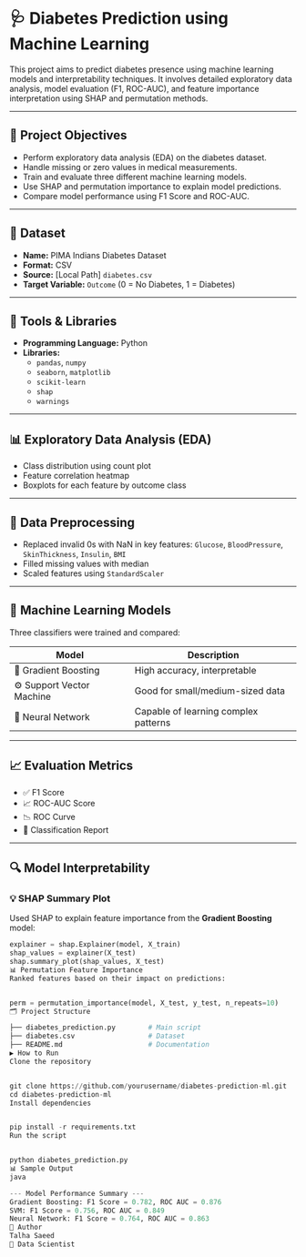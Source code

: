 # 🩺 Diabetes Prediction using Machine Learning

This project aims to predict diabetes presence using machine learning models and interpretability techniques. It involves detailed exploratory data analysis, model evaluation (F1, ROC-AUC), and feature importance interpretation using SHAP and permutation methods.

---

## 📌 Project Objectives

- Perform exploratory data analysis (EDA) on the diabetes dataset.
- Handle missing or zero values in medical measurements.
- Train and evaluate three different machine learning models.
- Use SHAP and permutation importance to explain model predictions.
- Compare model performance using F1 Score and ROC-AUC.

---

## 📁 Dataset

- **Name:** PIMA Indians Diabetes Dataset
- **Format:** CSV
- **Source:** [Local Path] `diabetes.csv`
- **Target Variable:** `Outcome` (0 = No Diabetes, 1 = Diabetes)

---

## 🧰 Tools & Libraries

- **Programming Language:** Python
- **Libraries:**
  - `pandas`, `numpy`
  - `seaborn`, `matplotlib`
  - `scikit-learn`
  - `shap`
  - `warnings`

---

## 📊 Exploratory Data Analysis (EDA)

- Class distribution using count plot
- Feature correlation heatmap
- Boxplots for each feature by outcome class

---

## 🧼 Data Preprocessing

- Replaced invalid 0s with NaN in key features: `Glucose`, `BloodPressure`, `SkinThickness`, `Insulin`, `BMI`
- Filled missing values with median
- Scaled features using `StandardScaler`

---

## 🧪 Machine Learning Models

Three classifiers were trained and compared:

| Model              | Description                     |
|-------------------|---------------------------------|
| 🎯 Gradient Boosting | High accuracy, interpretable     |
| ⚙️ Support Vector Machine | Good for small/medium-sized data |
| 🧠 Neural Network      | Capable of learning complex patterns |

---

## 📈 Evaluation Metrics

- ✅ F1 Score
- 📈 ROC-AUC Score
- 📉 ROC Curve
- 📜 Classification Report

---

## 🔍 Model Interpretability

### 💡 SHAP Summary Plot

Used SHAP to explain feature importance from the **Gradient Boosting** model:

```python
explainer = shap.Explainer(model, X_train)
shap_values = explainer(X_test)
shap.summary_plot(shap_values, X_test)
📊 Permutation Feature Importance
Ranked features based on their impact on predictions:


perm = permutation_importance(model, X_test, y_test, n_repeats=10)
🗂️ Project Structure

├── diabetes_prediction.py        # Main script
├── diabetes.csv                  # Dataset
├── README.md                     # Documentation
▶️ How to Run
Clone the repository


git clone https://github.com/yourusername/diabetes-prediction-ml.git
cd diabetes-prediction-ml
Install dependencies


pip install -r requirements.txt
Run the script


python diabetes_prediction.py
📊 Sample Output
java

--- Model Performance Summary ---
Gradient Boosting: F1 Score = 0.782, ROC AUC = 0.876
SVM: F1 Score = 0.756, ROC AUC = 0.849
Neural Network: F1 Score = 0.764, ROC AUC = 0.863
👤 Author
Talha Saeed
📍 Data Scientist
